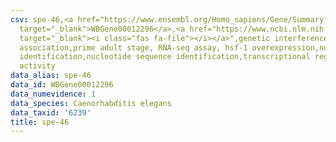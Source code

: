 ```yaml
---
csv: spe-46,<a href="https://www.ensembl.org/Homo_sapiens/Gene/Summary?db=core;g=WBGene00012296"
  target="_blank">WBGene00012296</a>,<a href="https://www.ncbi.nlm.nih.gov/pubmed/30894454"
  target="_blank"><i class="fas fa-file"></i></a>",genetic interference,functional
  association,prime adult stage, RNA-seq assay, hsf-1 overexpression,nucleotide sequence
  identification,nucleotide sequence identification,transcriptional regulation,up-regulates
  activity
data_alias: spe-46
data_id: WBGene00012296
data_numevidence: 1
data_species: Caenorhabditis elegans
data_taxid: '6239'
title: spe-46
---
```

